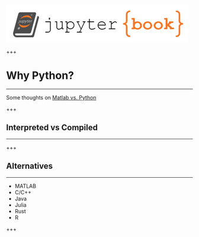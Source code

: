 ![](../../logo.png)

+++

# Why Python?
<hr>

Some thoughts on [Matlab vs. Python](https://realpython.com/matlab-vs-python/)

+++

## Interpreted vs Compiled
<hr>

+++

## Alternatives
<hr>

* MATLAB
* C/C++
* Java
* Julia
* Rust
* R

+++
